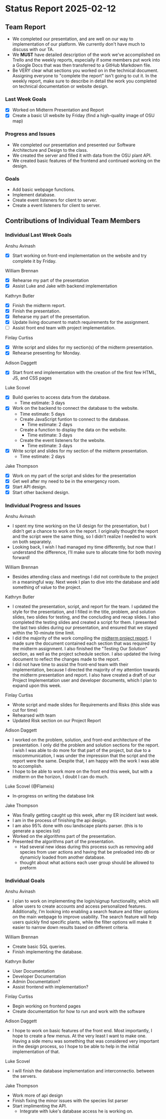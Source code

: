 # Status Report 2025-02-12

<!-- filename format is YYYYMMDD.md -->

<!-- Both sections should have the following three subsections. Each subsection is best organized as bullet points, though you can write a paragraph instead.   -->

## Team Report
<!-- status update for your TA, including an agenda for the project standup meeting -->
- We completed our presentation, and are well on our way to implementation of our platform. We currently don't have much to discuss with our TA.
- We **MUST** have detailed description of the work we've accomplished on Trello and the weekly reports, especially if some members put work into a Google Docs that was then transferred to a GitHub Markdown file.
- Be VERY clear what sections you worked on in the technical document. Assigning everyone to "complete the report" isn't going to cut it. In the weekly report, make sure to describe in detail the work you completed on technical documentation or website design.

### Last Week Goals
<!-- The first subsection is easy. It should be an exact copy of the third section from last week (i.e., goals from a week ago). It is empty for the first week -->

- [x] Worked on Midterm Presentation and Report
- [x] Create a basic UI website by Friday (find a high-quality image of OSU map)

### Progress and Issues

<!-- The second subsection reports on progress and issues: what you did, what worked, what you learned, where you had trouble, and where you are stuck -->

- We completed our presentation and presented our Software Architecture and Design to the class.
- We created the server and filled it with data from the OSU plant API.
- We created basic features of the frontend and continued working on the design.

### Goals

<!-- The third subsection should outline your plans and goals for the following week. Each bullet point should include a measurable task and a time estimate. You may use nested bullet points for parts of a larger task. No bottom-level time estimate should be greater than 3 days. If a task would be larger, think about a logical way to break it down and to have insight into progress. If tasks from one week aren’t yet complete, they should roll over into tasks for the next week, with an updated estimate for time to completion.
For the weekly report, this third subsection should be higher-level and indicate who is responsible for what tasks. Also, it’s good to include longer-term goals in this list as well, to keep the bigger picture in mind and plan beyond just the next week.  -->

- Add basic webpage functions.
- Implement database.
- Create event listeners for client to server.
- Create a event listeners for client to server. 

## Contributions of Individual Team Members

### Individual Last Week Goals

<!-- The first subsection is easy. It should be an exact copy of the third section from last week (i.e., goals from a week ago). It is empty for the first week -->

Anshu Avinash

- [x] Start working on front-end implementation on the website and try complete it by Friday.

William Brennan

- [x] Rehearse my part of the presentation
- [x] Assist Luke and Jake with backend implementation

Kathryn Butler

- [x] Finish the midterm report.
- [x] Finish the presentation.
- [x] Rehearse my part of the presentation.
- [x] Update living document to match requirements for the assignment.
- [ ] Assist front end team with project implementation.

Finlay Curtiss

- [x] Write script and slides for my section(s) of the midterm presentation.
- [x] Rehearse presenting for Monday.

Adison Daggett

- [x] Start front end implementation with the creation of the first few HTML, JS, and CSS pages

Luke Scovel

- [x] Build queries to access data from the database.
    - Time estimate: 3 days 
- [x] Work on the backend to connect the database to the website.
    - Time estimate: 5 days
    - Create JavaScript funtion to connect to the database.
        - Time estimate: 2 days
    - Create a function to display the data on the website.
        - Time estimate: 3 days
    - Create the event listeners for the website.
        - Time estimate: 3 days
- [x] Write script and slides for my section of the midterm presentation.
    - Time estimate: 2 days

Jake Thompson

- [x] Work on my part of the script and slides for the presentation
- [x] Get well after my need to be in the emergency room.
- [x] Start API design.
- [x] Start other backend design.

### Individual Progress and Issues

<!-- The second subsection reports on progress and issues: what you did, what worked, what you learned, where you had trouble, and where you are stuck -->

Anshu Avinash

- I spent my time working on the UI design for the presentation, but I didn’t get a chance to work on the report. I originally thought the report and the script were the same thing, so I didn’t realize I needed to work on both separately.
- Looking back, I wish I had managed my time differently, but now that I understand the difference, I’ll make sure to allocate time for both moving forward!

William Brennan

- Besides attending class and meetings I did not contribute to the project in a meaningful way. Next week I plan to dive into the database and add something of value to the project.

Kathryn Butler

- I created the presentation, script, and report for the team. I updated the style for the presentation, and I filled in the title, problem, and solution slides, two slides for testing, and the concluding and recap slides. I also completed the testing slides and created a script for them. I presented the last two slides during our presentation, and ensured that we stayed within the 10-minute time limit.
- I did the majority of the work compiling the [midterm project report](https://docs.google.com/document/d/1vTG45TTxZEER5BNPlqOJ81y2_CoBAbPGc1G3RDjc8cU/edit?tab=t.0). I made sure the document contained each section that was required by the midterm assignment. I also finished the "Testing Our Solution" section, as well as the project schedule section. I also updated the living document to reflect the changes made to the report.
- I did not have time to assist the front-end team with their implementation, because I directed the majority of my attention towards the midterm presentation and report. I also have created a draft of our Project Implementation user and developer documents, which I plan to expand upon this week.

Finlay Curtiss

- Wrote script and made slides for Requirements and Risks (this slide was cut for time)
- Rehearsed with team
- Updated Risk section on our Project Report

Adison Daggett

- I worked on the problem, solution, and front-end architecture of the presentation. I only did the problem and solution sections for the report. I wish I was able to do more for that part of the project, but due to a miscommunication, I was under the impression that the script and the report were the same. Despite that, I am happy with the work I was able to accomplish.
- I hope to be able to work more on the front end this week, but with a midterm on the horizon, I doubt I can do much.

Luke Scovel (@Flameis)

- In-progress on writing the database link

Jake Thompson

- Was finally getting caught up this week, after my ER incident last week.
- I am in the process of finishing the api design.
- I am also 95% done with osu landscape plants parser. (this is to generate a species list)
- Worked on the algorithms part of the presentation.
- Presented the algorithms part of the presentation.
  - Had several new ideas during this process such as removing add species from user actions and having that be preloaded into db or dynamicly loaded from another database.
  - thought about what actions each user group should be allowed to preform

### Individual Goals

<!-- The third subsection should outline your plans and goals for the following week. Each bullet point should include a measurable task and a time estimate. You may use nested bullet points for parts of a larger task. No bottom-level time estimate should be greater than 3 days. If a task would be larger, think about a logical way to break it down and to have insight into progress. If tasks from one week aren’t yet complete, they should roll over into tasks for the next week, with an updated estimate for time to completion.
For the weekly report, this third subsection should be higher-level and indicate who is responsible for what tasks. Also, it’s good to include longer-term goals in this list as well, to keep the bigger picture in mind and plan beyond just the next week.  -->

Anshu Avinash

- I plan to work on implementing the login/signup functionality, which will allow users to create accounts and access personalized features. Additionally, I’m looking into enabling a search feature and filter options on the main webpage to improve usability. The search feature will help users quickly find specific plants, while the filter options will make it easier to narrow down results based on different criteria.


William Brennan

- Create basic SQL queries.
- Finish implementing the database.

Kathryn Butler

- User Documentation
- Developer Documentation
- Admin Documentation?
- Assist frontend with implementation?

Finlay Curtiss

- Begin working on frontend pages
- Create documentation for how to run and work with the software

Adison Daggett

- I hope to work on basic features of the front end. Most importantly, I hope to create a few menus. At the very least I want to make one. Having a side menu was something that was considered very important in the design process, so I hope to be able to help in the initial implementation of that. 

Luke Scovel

- I will finish the database implementation and interconnectio. between the servers.

Jake Thompson

- Work more of api design
- Finish fixing the minor issues with the species list parser
- Start implimenting the API.
  - Integrate with luke's database access he is working on.
